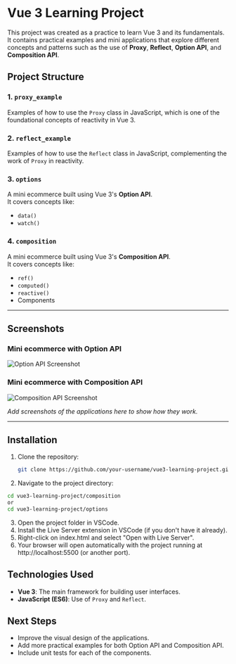 # Vue 3 Learning Project

This project was created as a practice to learn Vue 3 and its fundamentals. It contains practical examples and mini applications that explore different concepts and patterns such as the use of **Proxy**, **Reflect**, **Option API**, and **Composition API**.

## Project Structure

### 1. `proxy_example`
Examples of how to use the `Proxy` class in JavaScript, which is one of the foundational concepts of reactivity in Vue 3.

### 2. `reflect_example`
Examples of how to use the `Reflect` class in JavaScript, complementing the work of `Proxy` in reactivity.

### 3. `options`
A mini ecommerce built using Vue 3's **Option API**.  
It covers concepts like:
- `data()`
- `watch()`

### 4. `composition`
A mini ecommerce built using Vue 3's **Composition API**.  
It covers concepts like:
- `ref()`
- `computed()`
- `reactive()`
- Components

---

## Screenshots

### Mini ecommerce with Option API
![Option API Screenshot](https://images.edgardoponce.com/vue3-practice/option_api.png)

### Mini ecommerce with Composition API
![Composition API Screenshot](https://images.edgardoponce.com/vue3-practice/composition_api.png)

_Add screenshots of the applications here to show how they work._

---

## Installation

1. Clone the repository:
   ```bash
   git clone https://github.com/your-username/vue3-learning-project.git
    ```
2. Navigate to the project directory:
```bash
cd vue3-learning-project/composition
or
cd vue3-learning-project/options
```
3. Open the project folder in VSCode.
4. Install the Live Server extension in VSCode (if you don't have it already).
5. Right-click on index.html and select "Open with Live Server".
6. Your browser will open automatically with the project running at http://localhost:5500 (or another port).


## Technologies Used

- **Vue 3**: The main framework for building user interfaces.
- **JavaScript (ES6)**: Use of `Proxy` and `Reflect`.

## Next Steps

- Improve the visual design of the applications.
- Add more practical examples for both Option API and Composition API.
- Include unit tests for each of the components.